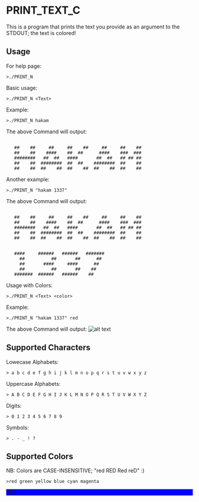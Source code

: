 # PRINT_TEXT_C
This is a program that prints the text you provide as an argument to the STDOUT; the text is colored!

## Usage
For help page:
``` shell
>./PRINT_N
```
Basic usage:
``` shell
>./PRINT_N <Text>
```
Example:
``` shell
>./PRINT_N hakam
```
The above Command will output:
``` shell

   ##    ##     ##     ##    ##     ##     ##    ##
   ##    ##    ####    ##  ##      ####    ###  ###
   ########   ##  ##   ####       ##  ##   ## ## ##
   ##    ##  ########  ##  ##    ########  ##    ##
   ##    ##  ##    ##  ##    ##  ##    ##  ##    ##
```
Another example:
``` shell
>./PRINT_N "hakam 1337"
```
The above Command will output:
``` shell

   ##    ##     ##     ##    ##     ##     ##    ##
   ##    ##    ####    ##  ##      ####    ###  ###
   ########   ##  ##   ####       ##  ##   ## ## ##
   ##    ##  ########  ##  ##    ########  ##    ##
   ##    ##  ##    ##  ##    ##  ##    ##  ##    ##


   ####     ######   ######   #######
     ##          ##       ##      ##
     ##       ####     ####      ##
     ##          ##       ##    ##
   #######  ######   ######    ##
```
Usage with Colors:
``` shell
>./PRINT_N <Text> <color>
```
Example:
``` shell
>./PRINT_N "hakam 1337" red
```
The above Command will output:
![alt text](https://i.imgur.com/UAaO3cn.png)

## Supported Characters
Lowecase Alphabets:
``` shell
> a b c d e f g h i j k l m n o p q r s t u v w x y z
```
Uppercase Alphabets:
``` shell
> A B C D E F G H I J K L M N O P Q R S T U V W X Y Z
```
Digits:
``` shell
> 0 1 2 3 4 5 6 7 8 9
```
Symbols:
``` shell
> . - _ ! ?
```

## Supported Colors
NB: Colors are CASE-INSENSITIVE; "red RED Red reD" :)
``` shell
>red green yellow blue cyan magenta
```
<p style="background-color:blue;">ZBB</p>
